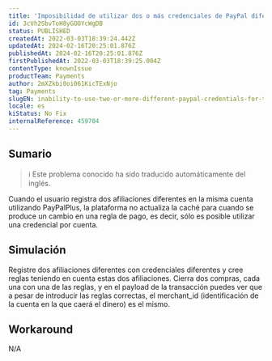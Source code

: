 ```yaml
---
title: 'Imposibilidad de utilizar dos o más credenciales de PayPal diferentes para la misma cuenta.'
id: 3cVh2SbvToH8yGOOYcWgDB
status: PUBLISHED
createdAt: 2022-03-03T18:39:24.442Z
updatedAt: 2024-02-16T20:25:01.876Z
publishedAt: 2024-02-16T20:25:01.876Z
firstPublishedAt: 2022-03-03T18:39:25.004Z
contentType: knownIssue
productTeam: Payments
author: 2mXZkbi0oi061KicTExNjo
tag: Payments
slugEN: inability-to-use-two-or-more-different-paypal-credentials-for-the-same-account
locale: es
kiStatus: No Fix
internalReference: 459704
---
```


## Sumario

>ℹ️ Este problema conocido ha sido traducido automáticamente del inglés.


Cuando el usuario registra dos afiliaciones diferentes en la misma cuenta utilizando PayPalPlus, la plataforma no actualiza la caché para cuando se produce un cambio en una regla de pago, es decir, sólo es posible utilizar una credencial por cuenta.


##

## Simulación


Registre dos afiliaciones diferentes con credenciales diferentes y cree reglas teniendo en cuenta estas dos afiliaciones.
Cierra dos compras, cada una con una de las reglas, y en el payload de la transacción puedes ver que a pesar de introducir las reglas correctas, el merchant_id (identificación de la cuenta en la que caerá el dinero) es el mismo.



## Workaround


N/A





